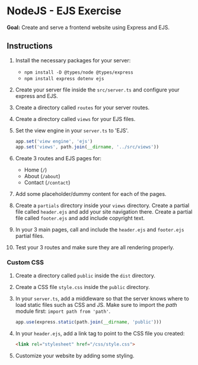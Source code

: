 # NodeJS - EJS Exercise

**Goal:** Create and serve a frontend website using Express and EJS.

## Instructions

1. Install the necessary packages for your server:
    - `npm install -D @types/node @types/express`
    - `npm install express dotenv ejs`
2. Create your server file inside the `src/server.ts` and configure your express and EJS.
3. Create a directory called `routes` for your server routes.
4. Create a directory called `views` for your EJS files.
5. Set the view engine in your `server.ts` to 'EJS'.

    ```js
    app.set('view engine', 'ejs')
    app.set('views', path.join(__dirname, '../src/views'))
    ```

6. Create 3 routes and EJS pages for:
    - Home (`/`)
    - About (`/about`)
    - Contact (`/contact`)
7. Add some placeholder/dummy content for each of the pages.
8. Create a `partials` directory inside your `views` directory. Create a partial file called `header.ejs` and add your site navigation there. Create a partial file called `footer.ejs` and add include copyright text.
9. In your 3 main pages, call and include the `header.ejs` and `footer.ejs` partial files.
10. Test your 3 routes and make sure they are all rendering properly.

### Custom CSS

1. Create a directory called `public` inside the `dist` directory.
2. Create a CSS file `style.css` inside the `public` directory.
3. In your `server.ts`, add a middleware so that the server knows where to load static files such as CSS and JS. Make sure to import the *path* module first: `import path from 'path'`.

    ```js
    app.use(express.static(path.join(__dirname, 'public')))
    ```

4. In your `header.ejs`, add a link tag to point to the CSS file you created:

    ```html
    <link rel="stylesheet" href="/css/style.css">
    ```

5. Customize your website by adding some styling.
